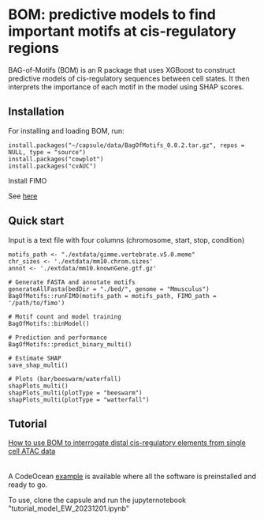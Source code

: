 # BOM: predictive models to find important motifs at cis-regulatory regions 
BAG-of-Motifs (BOM) is an R package that uses XGBoost to construct predictive models of cis-regulatory sequences between cell states. It then interprets the importance of each motif in the model using SHAP scores.

## Installation

For installing and loading BOM, run:
```
install.packages("~/capsule/data/BagOfMotifs_0.0.2.tar.gz", repos = NULL, type = "source")
install.packages("cowplot")
install.packages("cvAUC")
```
Install FIMO 

See <a href="https://meme-suite.org/meme/doc/install.html"> here </a> 

## Quick start

Input is a text file with four columns (chromosome, start, stop, condition)

```
motifs_path <- "./extdata/gimme.vertebrate.v5.0.meme"
chr_sizes <- './extdata/mm10.chrom.sizes'
annot <- './extdata/mm10.knownGene.gtf.gz'
                    
# Generate FASTA and annotate motifs
generateAllFasta(bedDir = "./bed/", genome = "Mmusculus")
BagOfMotifs::runFIMO(motifs_path = motifs_path, FIMO_path = '/path/to/fimo')

# Motif count and model training
BagOfMotifs::binModel()

# Prediction and performance
BagOfMotifs::predict_binary_multi()

# Estimate SHAP 
save_shap_multi()

# Plots (bar/beeswarm/waterfall)
shapPlots_multi()
shapPlots_multi(plotType = "beeswarm")
shapPlots_multi(plotType = "watterfall")

```


## Tutorial

<a href="tutorial.html"> How to use BOM to interrogate distal cis-regulatory elements from single cell ATAC data </a>  
<br>
<br>
A CodeOcean <a href="https://codeocean.com/capsule/4079053/tree"> example</a> is available where all the software is preinstalled and ready to go.
 
To use, clone the capsule and run the jupyternotebook "tutorial_model_EW_20231201.ipynb"
